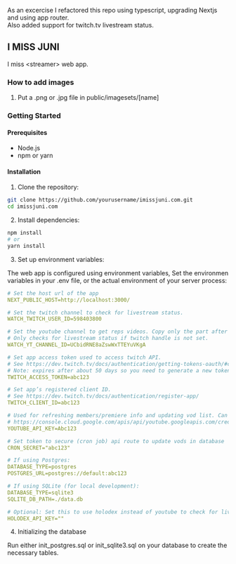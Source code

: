 As an excercise I refactored this repo using typescript, upgrading Nextjs and using app router.  
Also added support for twitch.tv livestream status.

## I MISS JUNI

I miss \<streamer\> web app.

### How to add images

1. Put a .png or .jpg file in public/imagesets/[name]

### Getting Started

#### Prerequisites

- Node.js
- npm or yarn

#### Installation

1. Clone the repository:

```bash
git clone https://github.com/yourusername/imissjuni.com.git
cd imissjuni.com
```

2. Install dependencies:

```bash
npm install
# or
yarn install
```

3. Set up environment variables:

The web app is configured using environment variables,
Set the environmen variables in your .env file, or the actual environment of your server process:

```yaml
# Set the host url of the app
NEXT_PUBLIC_HOST=http://localhost:3000/

# Set the twitch channel to check for livestream status.
WATCH_TWITCH_USER_ID=598403800

# Set the youtube channel to get reps videos. Copy only the part after /channel/ in the URL.
# Only checks for livestream status if twitch handle is not set.
WATCH_YT_CHANNEL_ID=UCbidRNE8aZswWxTTEYuVKgA

# Set app access token used to access twitch API.
# See https://dev.twitch.tv/docs/authentication/getting-tokens-oauth/#client-credentials-grant-flow
# Note: expires after about 50 days so you need to generate a new token
TWITCH_ACCESS_TOKEN=abc123

# Set app’s registered client ID.
# See https://dev.twitch.tv/docs/authentication/register-app/
TWITCH_CLIENT_ID=abc123

# Used for refreshing members/premiere info and updating vod list. Can be created for free at
# https://console.cloud.google.com/apis/api/youtube.googleapis.com/credentials (Google account required)
YOUTUBE_API_KEY=Abc123

# Set token to secure (cron job) api route to update vods in database
CRON_SECRET="abc123"

# If using Postgres:
DATABASE_TYPE=postgres
POSTGRES_URL=postgres://default:abc123

# If using SQLite (for local development):
DATABASE_TYPE=sqlite3
SQLITE_DB_PATH=./data.db

# Optional: Set this to use holodex instead of youtube to check for livestream status.
HOLODEX_API_KEY=""

```

4. Initializing the database

Run either init_postgres.sql or init_sqlite3.sql on your database to create the necessary tables.
